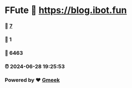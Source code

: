 # FFute :link: https://blog.ibot.fun 
### :page_facing_up: [7](https://blog.ibot.fun/tag.html) 
### :speech_balloon: 1 
### :hibiscus: 6463 
### :alarm_clock: 2024-06-28 19:25:53 
### Powered by :heart: [Gmeek](https://github.com/Meekdai/Gmeek)
